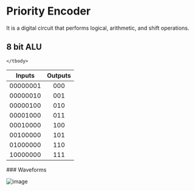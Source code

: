 # Priority Encoder
<p>It is a digital circuit that performs logical, arithmetic, and shift operations.</p>


## 8 bit ALU
<table>
	<thead>
		<th>Inputs</th>
		<th>Outputs</th>
	</thead>
	<tbody>
		<tr>
			<td>00000001</td>
			<td align="center">000</td>
		</tr>
  		<tr>
			<td>00000010</td>
			<td align="center">001</td>
		</tr>
  		<tr>
			<td>00000100</td>
			<td align="center">010</td>
		</tr>
  		<tr>
			<td>00001000</td>
			<td align="center">011</td>
		</tr>
 		<tr>
			<td>00010000</td>
			<td align="center">100</td>
		</tr>
  		<tr>
			<td>00100000</td>
			<td align="center">101</td>
		</tr>
  		<tr>
			<td>01000000</td>
			<td align="center">110</td>
		</tr>
  		<tr>
			<td>10000000</td>
			<td align="center">111</td>
		</tr>
		
	</tbody>
</table>
### Waveforms

![image](https://github.com/user-attachments/assets/1256a85b-8276-41c8-881b-5fe843f1d560)






